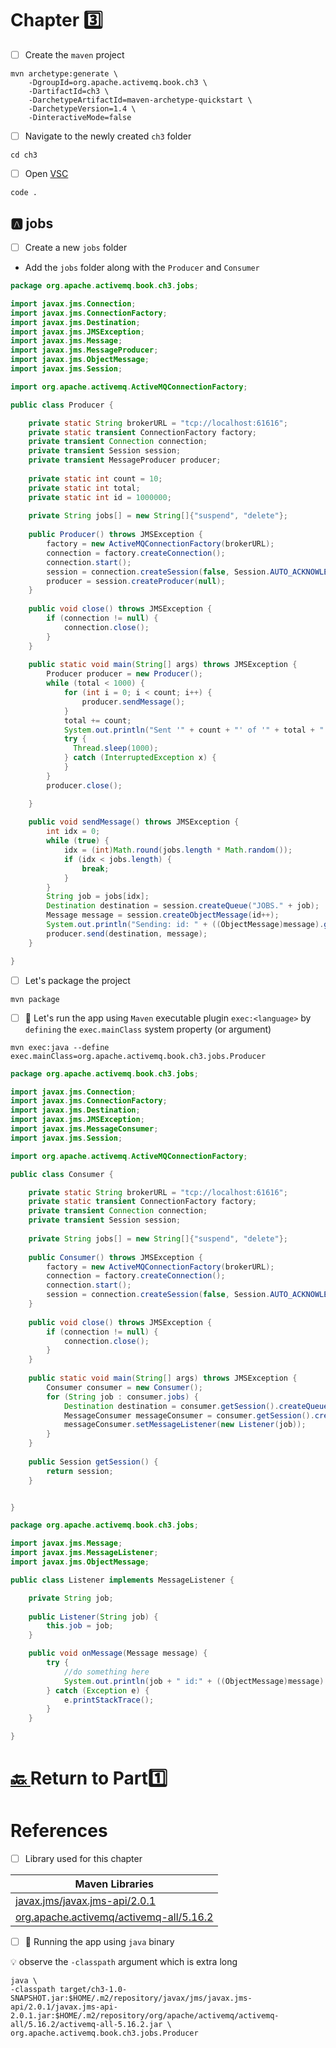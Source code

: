 # Chapter :three:

- [ ] Create the `maven` project

```
mvn archetype:generate \
    -DgroupId=org.apache.activemq.book.ch3 \
    -DartifactId=ch3 \
    -DarchetypeArtifactId=maven-archetype-quickstart \
    -DarchetypeVersion=1.4 \
    -DinteractiveMode=false
```

- [ ] Navigate to the newly created `ch3` folder

```
cd ch3
```

- [ ] Open [VSC](https://code.visualstudio.com)

```
code .
```

## :a: jobs

- [ ] Create a new `jobs` folder

* Add the `jobs` folder along with the `Producer` and `Consumer`

```java
package org.apache.activemq.book.ch3.jobs;

import javax.jms.Connection;
import javax.jms.ConnectionFactory;
import javax.jms.Destination;
import javax.jms.JMSException;
import javax.jms.Message;
import javax.jms.MessageProducer;
import javax.jms.ObjectMessage;
import javax.jms.Session;

import org.apache.activemq.ActiveMQConnectionFactory;

public class Producer {

    private static String brokerURL = "tcp://localhost:61616";
    private static transient ConnectionFactory factory;
    private transient Connection connection;
    private transient Session session;
    private transient MessageProducer producer;
    
    private static int count = 10;
    private static int total;
    private static int id = 1000000;
    
    private String jobs[] = new String[]{"suspend", "delete"};
    
    public Producer() throws JMSException {
    	factory = new ActiveMQConnectionFactory(brokerURL);
    	connection = factory.createConnection();
        connection.start();
        session = connection.createSession(false, Session.AUTO_ACKNOWLEDGE);
        producer = session.createProducer(null);
    }    
    
    public void close() throws JMSException {
        if (connection != null) {
            connection.close();
        }
    }    
    
    public static void main(String[] args) throws JMSException {
    	Producer producer = new Producer();
        while (total < 1000) {
            for (int i = 0; i < count; i++) {
                producer.sendMessage();
            }
            total += count;
            System.out.println("Sent '" + count + "' of '" + total + "' job messages");
            try {
              Thread.sleep(1000);
            } catch (InterruptedException x) {
            }
        }
        producer.close();

    }
	
    public void sendMessage() throws JMSException {
        int idx = 0;
        while (true) {
            idx = (int)Math.round(jobs.length * Math.random());
            if (idx < jobs.length) {
                break;
            }
        }
        String job = jobs[idx];
        Destination destination = session.createQueue("JOBS." + job);
        Message message = session.createObjectMessage(id++);
        System.out.println("Sending: id: " + ((ObjectMessage)message).getObject() + " on queue: " + destination);
        producer.send(destination, message);
    }	

}
```

- [ ] Let's package the project

```
mvn package
```

- [ ] :rocket: Let's run the app using `Maven` executable plugin `exec:<language>` by `defining` the `exec.mainClass` system property (or argument)

```
mvn exec:java --define exec.mainClass=org.apache.activemq.book.ch3.jobs.Producer
```


```java
package org.apache.activemq.book.ch3.jobs;

import javax.jms.Connection;
import javax.jms.ConnectionFactory;
import javax.jms.Destination;
import javax.jms.JMSException;
import javax.jms.MessageConsumer;
import javax.jms.Session;

import org.apache.activemq.ActiveMQConnectionFactory;

public class Consumer {

    private static String brokerURL = "tcp://localhost:61616";
    private static transient ConnectionFactory factory;
    private transient Connection connection;
    private transient Session session;
    
    private String jobs[] = new String[]{"suspend", "delete"};
    
    public Consumer() throws JMSException {
    	factory = new ActiveMQConnectionFactory(brokerURL);
    	connection = factory.createConnection();
        connection.start();
        session = connection.createSession(false, Session.AUTO_ACKNOWLEDGE);
    }
    
    public void close() throws JMSException {
        if (connection != null) {
            connection.close();
        }
    }    
    
    public static void main(String[] args) throws JMSException {
    	Consumer consumer = new Consumer();
    	for (String job : consumer.jobs) {
    		Destination destination = consumer.getSession().createQueue("JOBS." + job);
    		MessageConsumer messageConsumer = consumer.getSession().createConsumer(destination);
    		messageConsumer.setMessageListener(new Listener(job));
    	}
    }
	
    public Session getSession() {
        return session;
    }


}
```

```java
package org.apache.activemq.book.ch3.jobs;

import javax.jms.Message;
import javax.jms.MessageListener;
import javax.jms.ObjectMessage;

public class Listener implements MessageListener {

	private String job;
	
	public Listener(String job) {
		this.job = job;
	}

	public void onMessage(Message message) {
		try {
			//do something here
			System.out.println(job + " id:" + ((ObjectMessage)message).getObject());
		} catch (Exception e) {
			e.printStackTrace();
		}
	}

}
```


# [:back: ](..) Return to Part:one:

# References

- [ ] Library used for this chapter

| Maven Libraries                                                                                                       |
|-----------------------------------------------------------------------------------------------------------------------|
| [javax.jms/javax.jms-api/2.0.1](https://mvnrepository.com/artifact/javax.jms/javax.jms-api/2.0.1)                     |
| [org.apache.activemq/activemq-all/5.16.2](https://mvnrepository.com/artifact/org.apache.activemq/activemq-all/5.16.2) |

- [ ] :steam_locomotive: Running the app using `java` binary

:bulb: observe the `-classpath` argument which is extra long

```
java \
-classpath target/ch3-1.0-SNAPSHOT.jar:$HOME/.m2/repository/javax/jms/javax.jms-api/2.0.1/javax.jms-api-2.0.1.jar:$HOME/.m2/repository/org/apache/activemq/activemq-all/5.16.2/activemq-all-5.16.2.jar \
org.apache.activemq.book.ch3.jobs.Producer 
```

